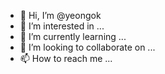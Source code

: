 - 👋 Hi, I’m @yeongok
- 👀 I’m interested in ...
- 🌱 I’m currently learning ...
- 💞️ I’m looking to collaborate on ...
- 📫 How to reach me ...

<!---
yeongok/yeongok is a ✨ special ✨ repository because its `README.md` (this file) appears on your GitHub profile.
You can click the Preview link to take a look at your changes.
--->

